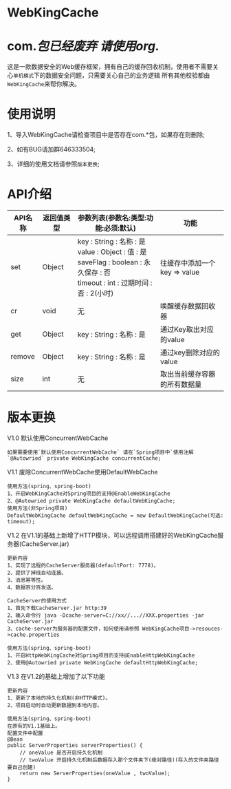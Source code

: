# WebKingCache
# com.*包已经废弃 请使用org.*
这是一款数据安全的Web缓存框架，拥有自己的缓存回收机制，使用者不需要关心`单机模式`下的数据安全问题，只需要关心自己的业务逻辑
所有其他校验都由`WebKingCache`来帮你解决。
# 使用说明
1、导入WebKingCache请检查项目中是否存在com.*包，如果存在则删除;

2、如有BUG请加群646333504;

3、详细的使用文档请参照`版本更换`;

# API介绍
|API名称|返回值类型|参数列表(参数名:类型:功能:必须:默认)| 功能|  
|------|---|---|------|
|set| Object | key : String : 名称 : 是 <br/> value : Object : 值 : 是 <br /> saveFlag : boolean : 永久保存 : 否 <br/> timeout : int : 过期时间 : 否 : 2(小时) | 往缓存中添加一个key => value  
|cr| void |  无 | 唤醒缓存数据回收器 |
|get| Object | key : String : 名称 : 是 | 通过Key取出对应的value
|remove| Object | key : String : 名称 : 是 | 通过key删除对应的value
|size| int | 无 | 取出当前缓存容器的所有数据量

# 版本更换
V1.0 默认使用ConcurrentWebCache
    
    如果需要使用`默认使用ConcurrentWebCache` 请在`Spring项目中`使用注解`@Autowried` private WebKingCache concurrentCache;
    
V1.1 废除ConcurrentWebCache使用DefaultWebCache
    
    使用方法(spring、spring-boot)
    1、开启WebKingCache对Spring项目的支持@EnableWebKingCache
    2、@Autowried private WebKingCache defaultWebKingCache;
    使用方法(非Spring项目)
    DefaultWebKingCache defaultWebKingCache = new DefaultWebKingCache(可选: timeout);

V1.2 在V1.1的基础上新增了HTTP模块，可以远程调用搭建好的WebKingCache服务器(CacheServer.jar)
    
    更新内容
    1、实现了远程的CacheServer服务器(defaultPort: 7778)。
    2、提供了掉线自动连接。
    3、消息幂等性。
    4、数据百分百发送。
    
    CacheServer的使用方式
    1、首先下载CacheServer.jar http:39
    2、输入命令行 java -Dcache-server=C://xx//...//XXX.properties -jar CacheServer.jar
    3、cache-server为服务器的配置文件，如何使用请参照 WebKingCache项目->resouces->cache.properties
    
    使用方法(spring、spring-boot)
    1、开启HttpWebKingCache对Spring项目的支持@EnableHttpWebKingCache
    2、使用@Autowried private WebKingCache defaultHttpWebKingCache;
    
V1.3 在V1.2的基础上增加了以下功能
    
    更新内容
    1、更新了本地的持久化机制(非HTTP模式)。
    2、项目启动时自动更新数据到本地内容。
    
    使用方法(spring、spring-boot)
    在原有的V1.1基础上。
    配置文件中配置
    @Bean
    public ServerProperties serverProperties() {
        // oneValue 是否开启持久化机制
        // twoValue 开启持久化机制后数据存入那个文件夹下(绝对路径)(存入的文件夹路径要自己创建)
        return new ServerProperties(oneValue , twoValue);
    }
